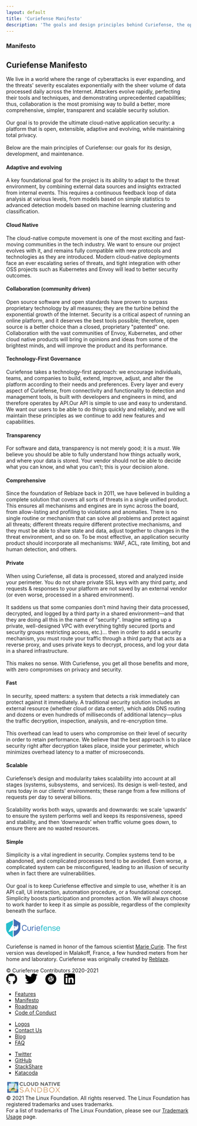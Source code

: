 ```yaml
---
layout: default
title: 'Curiefense Manifesto'
description: 'The goals and design principles behind Curiefense, the open-source security extension for Envoy.'
---
```


<div class="wrapper">
    <div class="section manifesto">
      <div class="container w-container">
        <div class="row w-row">
          <div class="w-col w-col-8 w-col-stack">
            <div class="item-vertical level-one first">
              <h3>Manifesto</h3>
              <h2 class="heading-3">Curiefense Manifesto</h2>
              <div class="item-vertical">
                <p>We live in a world where the range of cyberattacks is ever expanding, and the threats&#x27; severity escalates exponentially with the sheer volume of data processed daily across the Internet. Attackers evolve rapidly, perfecting their tools and techniques, and demonstrating unprecedented capabilities; thus, collaboration is the most promising way to build a better, more comprehensive, simpler, transparent and scalable security solution.<br><br>Our goal is to provide the ultimate cloud-native application security: a platform that is open, extensible, adaptive and evolving, while maintaining total privacy.<br><br>Below are the main principles of Curiefense: our goals for its design, development, and maintenance.</p>
              </div>
              <div class="item-vertical">
                <h4 class="heading-4">Adaptive and evolving</h4>
                <p>A key foundational goal for the project is its ability to adapt to the threat environment, by combining external data sources and insights extracted from internal events. This requires a continuous feedback loop of data analysis at various levels, from models based on simple statistics to advanced detection models based on machine learning clustering and classification.</p>
              </div>
              <div class="item-vertical">
                <h4 class="heading-4">Cloud Native</h4>
                <p>The cloud-native compute movement is one of the most exciting and fast-moving communities in the tech industry. We want to ensure our project evolves with it, and remains fully compatible with new protocols and technologies as they are introduced. Modern cloud-native deployments face an ever escalating series of threats, and tight integration with other OSS projects such as Kubernetes and Envoy will lead to better security outcomes.</p>
              </div>
              <div class="item-vertical">
                <h4 class="heading-4">Collaboration (community driven)</h4>
                <p>Open source software and open standards have proven to surpass proprietary technology by all measures; they are the turbine behind the exponential growth of the Internet. Security is a critical aspect of running an online platform, and it deserves the best tools possible; therefore, open source is a better choice than a closed, proprietary &quot;patented&quot; one. Collaboration with the vast communities of Envoy, Kubernetes, and other cloud native products will bring in opinions and ideas from some of the brightest minds, and will improve the product and its performance.</p>
              </div>
              <div class="item-vertical">
                <h4 class="heading-4">Technology-First Governance</h4>
                <p>Curiefense takes a technology-first approach: we encourage individuals, teams, and companies to build, extend, improve, adjust, and alter the platform according to their needs and preferences. Every layer and every aspect of Curiefense, from connectivity and functionality to detection and management tools, is built with developers and engineers in mind, and therefore operates by API.Our API is simple to use and easy to understand. We want our users to be able to do things quickly and reliably, and we will maintain these principles as we continue to add new features and capabilities.<br></p>
              </div>
              <div class="item-vertical">
                <h4 class="heading-4">Transparency</h4>
                <p>For software and data, transparency is not merely good; it is a <em>must</em>. We believe you should be able to fully understand how things actually work, and where your data is stored. Your vendor should not be able to decide what you can know, and what you can’t; this is your decision alone.</p>
              </div>
              <div class="item-vertical">
                <h4 class="heading-4">Comprehensive</h4>
                <p>Since the foundation of Reblaze back in 2011, we have believed in building a complete solution that covers all sorts of threats in a single unified product. This ensures all mechanisms and engines are in sync across the board, from allow-listing and profiling to violations and anomalies. There is no single routine or mechanism that can solve all problems and protect against all threats; different threats require different protective mechanisms, and they must be able to share state and data, adjust together to changes in the threat environment, and so on. To be most effective, an application security product should incorporate all mechanisms: WAF, ACL, rate limiting, bot and human detection, and others.</p>
              </div>
              <div class="item-vertical">
                <h4 class="heading-4">Private</h4>
                <p>When using Curiefense, all data is processed, stored and analyzed inside your perimeter. You do not share private SSL keys with any third party, and requests &amp; responses to your platform are not saved by an external vendor (or even worse, processed in a shared environment). <br><br>It saddens us that some companies don’t mind having their data processed, decrypted, and logged by a third party in a shared environment—and that they are doing all this in the name of &quot;security&quot;. Imagine setting up a private, well-designed VPC with everything tightly secured (ports and security groups restricting access, etc.)... then in order to add a security mechanism, you must route your traffic through a third party that acts as a reverse proxy, and uses private keys to decrypt, process, and log your data in a shared infrastructure. <br><br>This makes no sense. With Curiefense, you get all those benefits and more, with zero compromises on privacy and security.</p>
              </div>
              <div class="item-vertical">
                <h4 class="heading-4">Fast</h4>
                <p>In security, speed matters: a system that detects a risk immediately can protect against it immediately. A traditional security solution includes an external resource (whether cloud or data center), which adds DNS routing and dozens or even hundreds of milliseconds of additional latency—plus the traffic decryption, inspection, analysis, and re-encryption time. <br><br>This overhead can lead to users who compromise on their level of security in order to retain performance. We believe that the best approach is to place security right after decryption takes place, inside your perimeter, which minimizes overhead latency to a matter of microseconds.</p>
              </div>
              <div class="item-vertical">
                <h4 class="heading-4">Scalable</h4>
                <p>Curiefense’s design and modularity takes scalability into account at all stages (systems, subsystems,  and services). Its design is well-tested, and runs today in our clients&#x27; environments; these range from a few millions of requests per day to several billions. <br><br>Scalability works both ways, upwards and downwards: we scale ‘upwards’ to ensure the system performs well and keeps its responsiveness, speed and stability, and then ‘downwards’ when traffic volume goes down, to ensure there are no wasted resources.</p>
              </div>
              <div class="item-vertical">
                <h4 class="heading-4">Simple</h4>
                <p>Simplicity is a vital ingredient in security. Complex systems tend to be abandoned, and complicated processes tend to be avoided. Even worse, a complicated system can be misconfigured, leading to an illusion of security when in fact there are vulnerabilities. <br><br>Our goal is to keep Curiefense effective and simple to use, whether it is an API call, UI interaction, automation procedure, or a foundational concept. Simplicity boosts participation and promotes action. We will always choose to work harder to keep it as simple as possible, regardless of the complexity beneath the surface.</p>
              </div>
            </div>
          </div>
          <div class="w-col w-col-4 w-col-stack"></div>
        </div>
      </div>
    </div>
    <div class="section footer">
      <div class="container w-container">
        <div class="w-row">
          <div class="w-col w-col-4"><img src="images/curie-01.svg" width="147" alt="">
            <div class="footer-description">
              <p class="paragraph">Curiefense is named in honor of the famous scientist <a href="marie-curie.html" target="_blank">Marie Curie</a>. The first version was developed in Malakoff, France, a few hundred meters from her home and laboratory. Curiefense was originally created by <a href="https://www.reblaze.com/" target="_blank">Reblaze</a>.<br></p>
            </div>
            <div class="footer-copyright">© Curiefense Contributors 2020-2021</div>
            <div class="columns w-row">
              <div class="w-col w-col-2 w-col-small-3 w-col-tiny-3">
                <a href="https://github.com/curiefense" target="_blank" class="w-inline-block"><img src="images/github.svg" loading="lazy" width="30" alt=""></a>
              </div>
              <div class="w-col w-col-2 w-col-small-3 w-col-tiny-3">
                <a href="https://twitter.com/curiefense" target="_blank" class="w-inline-block"><img src="images/twitter.svg" loading="lazy" width="35" alt=""></a>
              </div>
              <div class="w-col w-col-2 w-col-small-3 w-col-tiny-3">
                <a href="https://join.slack.com/t/curiefense/shared_invite/zt-nc8lyrjo-JJoY2mwrqNOfkmoA6ycTHg" target="_blank" class="w-inline-block"><img src="images/slack.svg" loading="lazy" width="30" alt=""></a>
              </div>
              <div class="w-col w-col-6 w-col-small-3 w-col-tiny-3">
                <a href="https://www.linkedin.com/company/curiefense" target="_blank" class="w-inline-block"><img src="images/linkedin.svg" loading="lazy" width="30" alt=""></a>
              </div>
            </div>
          </div>
          <div class="w-col w-col-2"></div>
          <div class="w-col w-col-2">
            <ul role="list" class="footer-list">
              <li class="footer-list-item">
                <a href="features.html" class="footer-list-item-link">Features</a>
              </li>
              <li class="footer-list-item">
                <a href="manifesto.html" aria-current="page" class="footer-list-item-link w--current">Manifesto</a>
              </li>
              <li class="footer-list-item">
                <a href="https://github.com/curiefense/curiefense/blob/master/ROADMAP.md" target="_blank" class="footer-list-item-link">Roadmap</a>
              </li>
              <li class="footer-list-item">
                <a href="https://github.com/curiefense/curiefense/blob/master/CODE_OF_CONDUCT.md" target="_blank" class="footer-list-item-link">Code of Conduct</a>
              </li>
            </ul>
          </div>
          <div class="w-col w-col-2">
            <ul role="list" class="footer-list second">
              <li class="footer-list-item">
                <a href="https://github.com/cncf/artwork/blob/master/examples/sandbox.md#curiefense-logos" target="_blank" class="footer-list-item-link">Logos</a>
              </li>
              <li class="footer-list-item">
                <a href="contact-us.html" class="footer-list-item-link">Contact Us</a>
              </li>
              <li class="footer-list-item">
                <a href="blog.html" class="footer-list-item-link">Blog</a>
              </li>
              <li class="footer-list-item">
                <a href="faq.html" class="footer-list-item-link">FAQ</a>
              </li>
            </ul>
          </div>
          <div class="w-col w-col-2">
            <ul role="list" class="footer-list second">
              <li class="footer-list-item">
                <a href="https://twitter.com/curiefense" target="_blank" class="footer-list-item-link">Twitter</a>
              </li>
              <li class="footer-list-item">
                <a href="https://github.com/curiefense/curiefense" target="_blank" class="footer-list-item-link">GitHub</a>
              </li>
              <li class="footer-list-item">
                <a href="https://stackshare.io/curiefense/curiefense" target="_blank" class="footer-list-item-link">StackShare</a>
              </li>
              <li class="footer-list-item">
                <a href="https://www.katacoda.com/curiefense" target="_blank" class="footer-list-item-link">Katacoda</a>
              </li>
            </ul>
          </div>
        </div>
      </div>
      <div class="container-2 w-container">
        <a href="https://www.cncf.io/sandbox-projects/" target="_blank" class="w-inline-block"><img src="images/cncf-sandbox-horizontal-color.svg" loading="lazy" width="150" alt="" class="image-8"></a>
      </div>
      <div class="w-container">
        <div class="text-block-4">© 2021 The Linux Foundation. All rights reserved. The Linux Foundation has registered trademarks and uses trademarks. <br>For a list of trademarks of The Linux Foundation, please see our <a href="https://www.linuxfoundation.org/en/trademark-usage/" target="_blank">Trademark Usage</a> page.</div>
      </div>
    </div>
  </div>
  <script src="https://d3e54v103j8qbb.cloudfront.net/js/jquery-3.5.1.min.dc5e7f18c8.js?site=5f906e60f009d620eb2024dd" type="text/javascript" integrity="sha256-9/aliU8dGd2tb6OSsuzixeV4y/faTqgFtohetphbbj0=" crossorigin="anonymous"></script>
  <script src="js/curiefense.js" type="text/javascript"></script>
  <!-- [if lte IE 9]><script src="https://cdnjs.cloudflare.com/ajax/libs/placeholders/3.0.2/placeholders.min.js"></script><![endif] -->